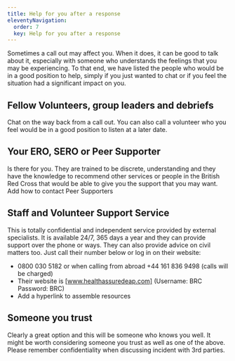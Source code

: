 ```yaml
---
title: Help for you after a response
eleventyNavigation:
  order: 7
  key: Help for you after a response
---
```


Sometimes a call out may affect you. When it does, it can be good to talk about it, especially with someone who understands the feelings that you may be experiencing. To that end, we have listed the people who would be in a good position to help, simply if you just wanted to chat or if you feel the situation had a significant impact on you.

## Fellow Volunteers, group leaders and debriefs

Chat on the way back from a call out. You can also call a volunteer who you feel would be in a good position to listen at a later date.

## Your ERO, SERO or Peer Supporter

Is there for you. They are trained to be discrete, understanding and they have the knowledge to recommend other services or people in the British Red Cross that would be able to give you the support that you may want. Add how to contact Peer Supporters

## Staff and Volunteer Support Service

This is totally confidential and independent service provided by external specialists. It is available 24/7, 365 days a year and they can provide support over the phone or ways. They can also provide advice on civil matters too. Just call their number below or log in on their website:

* 0800 030 5182 or when calling from abroad +44 161 836 9498 (calls will be charged)
* Their website is [www.healthassuredeap.com]  (Username: BRC Password: BRC)
* Add a hyperlink to assemble resources

## Someone you trust

Clearly a great option and this will be someone who knows you well. It might be worth considering someone you trust as well as one of the above.  Please remember confidentiality when discussing incident with 3rd parties.
